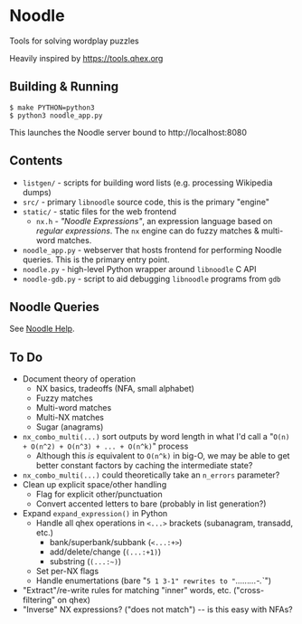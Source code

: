 # Noodle

Tools for solving wordplay puzzles

Heavily inspired by https://tools.qhex.org

## Building & Running

```
$ make PYTHON=python3
$ python3 noodle_app.py
```

This launches the Noodle server bound to http://localhost:8080

## Contents

- `listgen/` - scripts for building word lists (e.g. processing Wikipedia dumps)
- `src/` - primary `libnoodle` source code, this is the primary "engine"
- `static/` - static files for the web frontend
    - `nx.h` - _"Noodle Expressions"_, an expression language based on _regular expressions_. The `nx` engine can do fuzzy matches & multi-word matches.
- `noodle_app.py` - webserver that hosts frontend for performing Noodle queries. This is the primary entry point.
- `noodle.py` - high-level Python wrapper around `libnoodle` C API
- `noodle-gdb.py` - script to aid debugging `libnoodle` programs from `gdb`

## Noodle Queries

See [Noodle Help](static/help.md).

## To Do

- Document theory of operation
    - NX basics, tradeoffs (NFA, small alphabet)
    - Fuzzy matches
    - Multi-word matches
    - Multi-NX matches
    - Sugar (anagrams)
- `nx_combo_multi(...)` sort outputs by word length in what I'd call a "`O(n) + O(n^2) + O(n^3) + ... + O(n^k)`" process
    - Although this *is* equivalent to `O(n^k)` in big-O, we may be able to get better constant factors by caching the intermediate state?
- `nx_combo_multi(...)` could theoretically take an `n_errors` parameter?
- Clean up explicit space/other handling
    - Flag for explicit other/punctuation
    - Convert accented letters to bare (probably in list generation?)
- Expand `expand_expression()` in Python
    - Handle all qhex operations in `<...>` brackets (subanagram, transadd, etc.)
        - bank/superbank/subbank (`<...:+>`)
        - add/delete/change (`(...:+1)`)
        - substring (`(...:~)`)
    - Set per-NX flags
    - Handle enumertations (bare "`5 1 3-1" rewrites to "`_....._._...-._`")
- "Extract"/re-write rules for matching "inner" words, etc. ("cross-filtering" on qhex)
- "Inverse" NX expressions? ("does not match") -- is this easy with NFAs?
